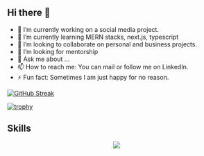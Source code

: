 ## Hi there 👋

<!--
**Oiyzul/Oiyzul** is a ✨ _special_ ✨ repository because its `README.md` (this file) appears on your GitHub profile.

Here are some ideas to get you started:
-->
- 🔭 I’m currently working on a social media project.
- 🌱 I’m currently learning MERN stacks, next.js, typescript
- 👯 I’m looking to collaborate on personal and business projects.
- 🤔 I’m looking for mentorship
- 💬 Ask me about ...
- 📫 How to reach me: You can mail or follow me on LinkedIn.
- ⚡ Fun fact: Sometimes I am just happy for no reason.

<a href="https://git.io/streak-stats"><img src="https://streak-stats.demolab.com?user=Oiyzul&theme=dark" alt="GitHub Streak" /></a>

[![trophy](https://github-profile-trophy.vercel.app/?username=Oiyzul)](https://github.com/ryo-ma/github-profile-trophy)
## Skills
<p align="center">
  <a href="https://skillicons.dev">
    <img src="https://skillicons.dev/icons?i=html,css,js,vscode,ts,react,vite,nextjs,redux,nodejs,express,mongodb,firebase,figma,materialui,tailwind,netlify&perline=7&theme=dark" />
  </a>
</p>
